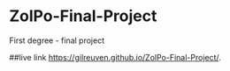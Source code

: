 # ZolPo-Final-Project
First degree - final project

##live link
https://gilreuven.github.io/ZolPo-Final-Project/.
